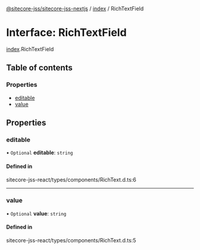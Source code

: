 [@sitecore-jss/sitecore-jss-nextjs](../README.md) / [index](../modules/index.md) / RichTextField

# Interface: RichTextField

[index](../modules/index.md).RichTextField

## Table of contents

### Properties

- [editable](index.RichTextField.md#editable)
- [value](index.RichTextField.md#value)

## Properties

### editable

• `Optional` **editable**: `string`

#### Defined in

sitecore-jss-react/types/components/RichText.d.ts:6

___

### value

• `Optional` **value**: `string`

#### Defined in

sitecore-jss-react/types/components/RichText.d.ts:5
